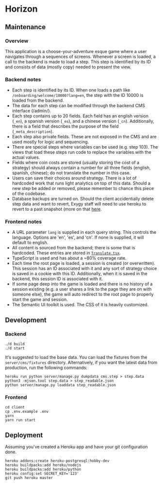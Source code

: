 # Horizon

## Maintenance

### Overview

This application is a choose-your-adventure esque game where a user navigates through a sequences of screens. Whenever a screen is loaded, a call to the backend is made to load a step. This step is identified by its ID and consists of data (mostly copy) needed to present the view. 

### Backend notes

* Each step is identified by its ID. When one loads a path like `/onboarding/welcome/10000?lang=en`, the step with the ID 10000 is loaded from the backend. 
* The data for each step can be modified through the backend CMS interface (/admin/). 
* Each step contains up to 20 fields. Each field has an english version (`_en`), a spanish version (`_es`), and a chinese version (`_cn`). Additionally, there is a field that describes the purpose of the field (`_meta_description`). 
* Each step also private fields. These are not exposed in the CMS and are used mostly for logic and sequencing.
* There are special steps where variables can be used (e.g. step 103). The views that load these steps run code to replace the variables with the actual values.
* Fields where coin costs are stored (usually storing the cost of a strategy) should always contain a number for all three fields (english, spanish, chinese); do not translate the number in this case.
* Users can save their choices around strategy. There is a lot of hardcoded work that runs light analytics on top of this data. Should a new step be added or removed, please remember to chance this piece of the codebase.
* Database backups are turned on. Should the client accidentially delete step data and want to revert, Exygy staff will need to use heroku to revert to a past snapshot (more on that [here](https://devcenter.heroku.com/articles/heroku-postgres-backups). 

### Frontend notes

* A URL parameter `lang` is supplied in each query string. This controls the language. Options are 'en', 'es', and 'cn'. If none is supplied, it will default to english. 
* All content is sourced from the backend; there is some that is hardcoded. These entries are stored in [`Translate.tsx`](/client/src/Translate.tsx). 
* TypeScript is used and has about a ~80% coverage rate.
* Each time the root page is loaded, a session is created (or overwritten). This session has an ID associated with it and any sort of strategy choice is saved in a cookie with this ID. Additionally, when it is saved in the backend, this session ID is associated with it.
* If some page deep into the game is loaded and there is no history of a session existing (e.g. a user shares a link to the page they are on with someone else), the game will auto redirect to the root page to properly start the game and session.
* The Semantic UI toolkit is used. The CSS of it is heavily customized.

## Development

### Backend

```
./d build
./d start
```

It's suggested to load the base data. You can load the fixtures from the `server/cms/fixtures` directory. Alternatively, if you want the latest data from production, run the following commands:

```
heroku run python server/manage.py dumpdata cms.step > step.data
python3 -mjson.tool step.data > step_readable.json
python server/manage.py loaddata step_readable.json
```

### Frontend
```
cd client
cp .env.example .env
yarn
yarn run start
```

## Deployment

Assuming you've created a Heroku app and have your git configuration done.

```
heroku addons:create heroku-postgresql:hobby-dev
heroku buildpacks:add heroku/nodejs
heroku buildpacks:add heroku/python
heroku config:set SECRET_KEY='123'
git push heroku master
```
